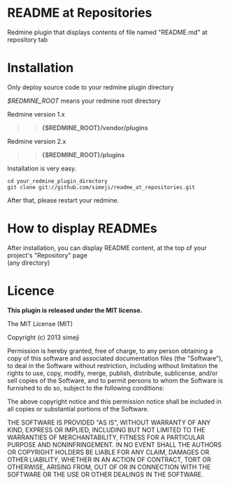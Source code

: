 README at Repositories
=====

Redmine plugin that displays contents of file named "README.md" at repository tab

# Installation

Only deploy source code to your redmine plugin directory

*$REDMINE_ROOT* means your redmine root directory

Redmine version 1.x  
>> **{$REDMINE_ROOT}/vendor/plugins**  
 
Redmine version 2.x  
>> **{$REDMINE_ROOT}/plugins**


Installation is very easy.

    cd your_redmine_plugin_directory
    git clone git://github.com/simeji/readme_at_repositories.git
    
After that, please restart your redmine.

# How to display READMEs

After installation, you can display README content, at the top of your project's "Repository" page   
(any directory)

# Licence

**This plugin is released under the MIT license.**

The MIT License (MIT)

Copyright (c) 2013 simeji

Permission is hereby granted, free of charge, to any person obtaining a copy
of this software and associated documentation files (the "Software"), to deal
in the Software without restriction, including without limitation the rights
to use, copy, modify, merge, publish, distribute, sublicense, and/or sell
copies of the Software, and to permit persons to whom the Software is
furnished to do so, subject to the following conditions:

The above copyright notice and this permission notice shall be included in
all copies or substantial portions of the Software.

THE SOFTWARE IS PROVIDED "AS IS", WITHOUT WARRANTY OF ANY KIND, EXPRESS OR
IMPLIED, INCLUDING BUT NOT LIMITED TO THE WARRANTIES OF MERCHANTABILITY,
FITNESS FOR A PARTICULAR PURPOSE AND NONINFRINGEMENT. IN NO EVENT SHALL THE
AUTHORS OR COPYRIGHT HOLDERS BE LIABLE FOR ANY CLAIM, DAMAGES OR OTHER
LIABILITY, WHETHER IN AN ACTION OF CONTRACT, TORT OR OTHERWISE, ARISING FROM,
OUT OF OR IN CONNECTION WITH THE SOFTWARE OR THE USE OR OTHER DEALINGS IN
THE SOFTWARE.
